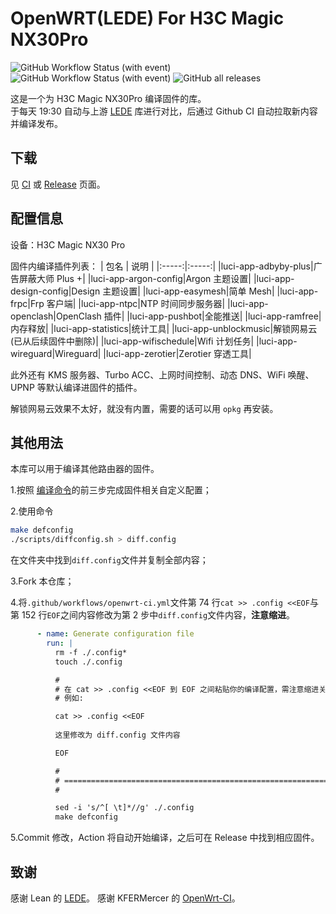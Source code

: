 # OpenWRT(LEDE) For H3C Magic NX30Pro 
![GitHub Workflow Status (with event)](https://img.shields.io/github/actions/workflow/status/Zachery-Liu/Lede-for-H3C-NX30pro/merge-upstream.yml?style=for-the-badge&label=Merge)
![GitHub Workflow Status (with event)](https://img.shields.io/github/actions/workflow/status/Zachery-Liu/Lede-for-H3C-NX30pro/openwrt-ci.yml?label=Build&style=for-the-badge)
![GitHub all releases](https://img.shields.io/github/downloads/Zachery-Liu/Lede-for-H3C-NX30pro/total?style=for-the-badge)




这是一个为 H3C Magic NX30Pro 编译固件的库。  
于每天 19:30 自动与上游 [LEDE](https://github.com/coolsnowwolf/lede) 库进行对比，后通过 Github CI 自动拉取新内容并编译发布。

## 下载
见 [CI](https://github.com/Zachery-Liu/Lede-for-H3C-NX30pro/actions/workflows/openwrt-ci.yml) 或 [Release](https://github.com/Zachery-Liu/Lede-for-H3C-NX30pro/releases) 页面。

## 配置信息
设备：H3C Magic NX30 Pro  

固件内编译插件列表：
| 包名 | 说明 |
|:-----:|:-----:|
|luci-app-adbyby-plus|广告屏蔽大师 Plus +|
|luci-app-argon-config|Argon 主题设置|
|luci-app-design-config|Design 主题设置|
|luci-app-easymesh|简单 Mesh|
|luci-app-frpc|Frp 客户端|
|luci-app-ntpc|NTP 时间同步服务器|
|luci-app-openclash|OpenClash 插件|
|luci-app-pushbot|全能推送|
|luci-app-ramfree|内存释放|
|luci-app-statistics|统计工具|
|luci-app-unblockmusic|解锁网易云 (已从后续固件中删除)|
|luci-app-wifischedule|Wifi 计划任务|
|luci-app-wireguard|Wireguard|
|luci-app-zerotier|Zerotier 穿透工具|

此外还有 KMS 服务器、Turbo ACC、上网时间控制、动态 DNS、WiFi 唤醒、UPNP 等默认编译进固件的插件。  

解锁网易云效果不太好，就没有内置，需要的话可以用 `opkg` 再安装。

## 其他用法
本库可以用于编译其他路由器的固件。  

1.按照 [编译命令](https://github.com/coolsnowwolf/lede#%E7%BC%96%E8%AF%91%E5%91%BD%E4%BB%A4)的前三步完成固件相关自定义配置；


2.使用命令
```bash
make defconfig
./scripts/diffconfig.sh > diff.config
```
  

在文件夹中找到`diff.config`文件并复制全部内容；

3.Fork 本仓库；

4.将`.github/workflows/openwrt-ci.yml`文件第 74 行`cat >> .config <<EOF`与第 152 行`EOF`之间内容修改为第 2 步中`diff.config`文件内容，**注意缩进**。

```yml
      - name: Generate configuration file
        run: |
          rm -f ./.config*
          touch ./.config

          #
          # 在 cat >> .config <<EOF 到 EOF 之间粘贴你的编译配置，需注意缩进关系
          # 例如:

          cat >> .config <<EOF
          
          这里修改为 diff.config 文件内容

          EOF

          #
          # ===============================================================
          # 

          sed -i 's/^[ \t]*//g' ./.config
          make defconfig


```

5.Commit 修改，Action 将自动开始编译，之后可在 Release 中找到相应固件。

## 致谢
感谢 Lean 的  [LEDE](https://github.com/coolsnowwolf/lede)。
感谢 KFERMercer 的 [OpenWrt-CI](https://github.com/KFERMercer/OpenWrt-CI)。
